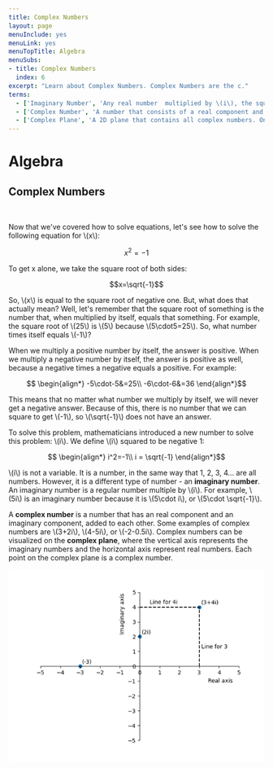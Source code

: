 ```yaml
---
title: Complex Numbers
layout: page
menuInclude: yes
menuLink: yes
menuTopTitle: Algebra
menuSubs:
- title: Complex Numbers
  index: 6
excerpt: "Learn about Complex Numbers. Complex Numbers are the c."
terms:
  - ['Imaginary Number', 'Any real number  multiplied by \(i\), the square root of \(-1\)']
  - ['Complex Number', 'A number that consists of a real component and imaginary conmnponent added together']
  - ['Complex Plane', 'A 2D plane that contains all complex numbers. On the horizontal axis lies the real numbers and on the vertical axis lies the imaginary numbers.']
---
```



<h1>Algebra</h1>

<h2>Complex Numbers</h2><br>

Now that we've covered how to solve equations, let's see how to solve the following equation for \\(x\\):

$$x^2=-1$$

To get x alone, we take the square root of both sides:

$$x=\sqrt{-1}$$

So, \\(x\\) is equal to the square root of negative one. But, what does that actually mean? Well, let's remember that the square root of something is the number that, when multiplied by itself, equals that something. For example, the square root of \\(25\\) is \\(5\\) because \\(5\cdot5=25\\). So, what number times itself equals \\(-1\\)?

When we multiply a positive number by itself, the answer is positive. When we multiply a negative number by itself, the answer is positive as well, because a negative times a negative equals a positive. For example:

$$
\begin{align*}
-5\cdot-5&=25\\
-6\cdot-6&=36
\end{align*}$$

This means that no matter what number we multiply by itself, we will never get a negative answer. Because of this, there is no number that we can square to get \\(-1\\), so \\(\sqrt{-1}\\) does not have an answer.

To solve this problem, mathematicians introduced a new number to solve this problem: \\(i\\). We define \\(i\\) squared to be negative 1:

$$
\begin{align*}
i^2=-1\\
i = \sqrt{-1}
\end{align*}$$

\\(i\\) is not a variable. It is a number, in the same way that 1, 2, 3, 4… are all numbers. However, it is a different type of number - an <b>imaginary number</b>. An imaginary number is a regular number multiple by \\(i\\). For example, \\(5i\\) is an imaginary number because it is \\(5\cdot i\\), or \\(5\cdot \sqrt{-1}\\).

A <b>complex number</b> is a number that has an real component and an imaginary component, added to each other. Some examples of complex numbers are \\(3+2i\\), \\(4-5i\\), or \\(-2-0.5i\\). Complex numbers can be visualized on the <b>complex plane</b>, where the vertical axis represents the imaginary numbers and the horizontal axis represent real numbers. Each point on the complex plane is a complex number.

<img src="../../visuals/complexplane.png">